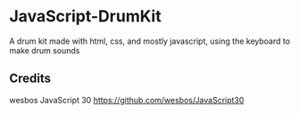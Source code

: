 # JavaScript-DrumKit
A drum kit made with html, css, and mostly javascript, using the keyboard to make drum sounds

## Credits
wesbos JavaScript 30
https://github.com/wesbos/JavaScript30
